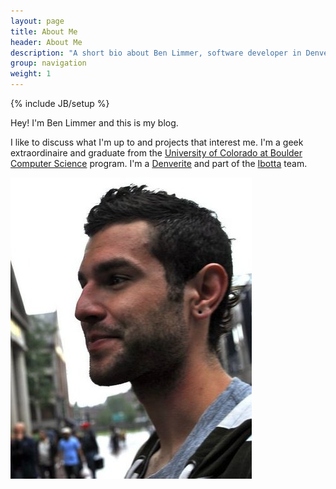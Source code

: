 ```yaml
---
layout: page
title: About Me
header: About Me
description: "A short bio about Ben Limmer, software developer in Denver, Colorado, USA."
group: navigation
weight: 1
---
```

{% include JB/setup %}

Hey! I'm Ben Limmer and this is my blog.

I like to discuss what I'm up to and projects that interest me. I'm a geek extraordinaire and graduate from the [University of Colorado at Boulder](http://www.colorado.edu) [Computer Science](http://cs.colorado.edu) program. I'm a [Denverite](http://en.wikipedia.org/wiki/Denver) and part of the [Ibotta](http://www.ibotta.com) team. 

<div class="center">
	<img src="/assets/images/pages/me.jpg" />
</div>
